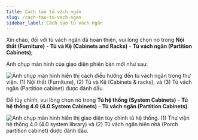 ```yaml
---
title: Cách tạo tủ vách ngăn
slug: /cach-tao-tu-vach-ngan
sidebar_label: Cách tạo tủ vách ngăn
---
```


Xin chào, đối với tủ vách ngăn đã hoàn thiện, vui lòng chọn nó trong **Nội thất (Furniture)** - **Tủ và Kệ (Cabinets and Racks)** - **Tủ vách ngăn (Partition Cabinets)**;

Ảnh chụp màn hình của giao diện phiên bản mới như sau:

![Ảnh chụp màn hình hiển thị cách điều hướng đến tủ vách ngăn trong thư viện. (1) Nội thất (Furniture), (2) Tủ và Kệ (Cabinets & racks), và (3) Tủ vách ngăn (Partition cabinet) được đánh dấu.](https://storage.googleapis.com/jegavn_kb/images/3166cf19-a7cc-4336-aecb-bd9fff42e938.png)

Để tùy chỉnh, vui lòng chọn nó trong **Tủ hệ thống (System Cabinets)** - **Tủ hệ thống 4.0 (4.0 System Cabinets)** - **Tủ vách ngăn (Partition Cabinets)**.

![Ảnh chụp màn hình hiển thị giao diện tùy chỉnh tủ hệ thống. (1) Thư viện hệ thống 4.0 (4.0 system library) và (2) Tủ vách ngăn hiên nhà (Porch partition cabinet) được đánh dấu.](https://storage.googleapis.com/jegavn_kb/images/5034b25b-ee08-4eae-8c12-8c68ea7974ef.png)